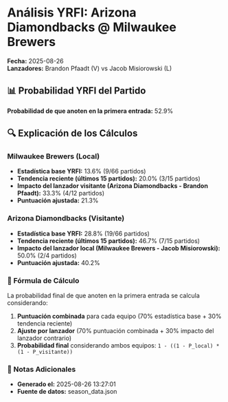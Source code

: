 # Análisis YRFI: Arizona Diamondbacks @ Milwaukee Brewers

**Fecha:** 2025-08-26  
**Lanzadores:** Brandon Pfaadt (V) vs Jacob Misiorowski (L)

## 📊 Probabilidad YRFI del Partido

**Probabilidad de que anoten en la primera entrada:** 52.9%

## 🔍 Explicación de los Cálculos

### Milwaukee Brewers (Local)
- **Estadística base YRFI:** 13.6% (9/66 partidos)
- **Tendencia reciente (últimos 15 partidos):** 20.0% (3/15 partidos)
- **Impacto del lanzador visitante (Arizona Diamondbacks - Brandon Pfaadt):** 33.3% (4/12 partidos)
- **Puntuación ajustada:** 21.3%

### Arizona Diamondbacks (Visitante)
- **Estadística base YRFI:** 28.8% (19/66 partidos)
- **Tendencia reciente (últimos 15 partidos):** 46.7% (7/15 partidos)
- **Impacto del lanzador local (Milwaukee Brewers - Jacob Misiorowski):** 50.0% (2/4 partidos)
- **Puntuación ajustada:** 40.2%

### 📝 Fórmula de Cálculo

La probabilidad final de que anoten en la primera entrada se calcula considerando:
1. **Puntuación combinada** para cada equipo (70% estadística base + 30% tendencia reciente)
2. **Ajuste por lanzador** (70% puntuación combinada + 30% impacto del lanzador contrario)
3. **Probabilidad final** considerando ambos equipos: `1 - ((1 - P_local) * (1 - P_visitante))`

### 📌 Notas Adicionales

- **Generado el:** 2025-08-26 13:27:01
- **Fuente de datos:** season_data.json
